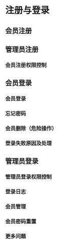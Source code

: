 # 注册与登录

## 会员注册



## 管理员注册


### 会员注册权限控制

## 会员登录

### 会员登录


### 忘记密码

### 会员删除（**危险操作**）

### 登录失败原因及处理

## 管理员登录

### 管理员登录权限控制

### 登录日志

### 会员管理

### 会员密码重置

### 更多问题
